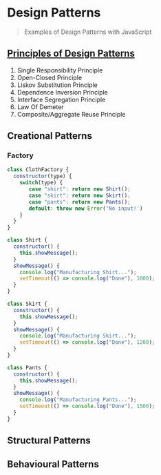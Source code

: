 # Design Patterns

> Examples of Design Patterns with JavaScript

## [Principles of Design Patterns](./principles-of-design-patterns.md)

1. Single Responsibility Principle
1. Open-Closed Principle
1. Liskov Substitution Principle
1. Dependence Inversion Principle
1. Interface Segregation Principle
1. Law Of Demeter
1. Composite/Aggregate Reuse Principle

## Creational Patterns

### Factory

```javascript
class ClothFactory {
  constructor(type) {
    switch(type) {
       case "shirt": return new Shirt();
       case "skirt": return new Skirt();
       case "pants": return new Pants();
       default: throw new Error('No input!')
    }
  }
}

class Shirt {
  constructor() {
    this.showMessage();
  }
  showMessage() {
    console.log("Manufacturing Shirt...");
    setTimeout(() => console.log("Done"), 1000);
  }
}

class Skirt {
  constructor() {
    this.showMessage();
  }
  showMessage() {
    console.log("Manufacturing Skirt...");
    setTimeout(() => console.log("Done"), 1200);
  }
}

class Pants {
  constructor() {
    this.showMessage();
  }
  showMessage() {
    console.log("Manufacturing Pants...");
    setTimeout(() => console.log("Done"), 1500);
  }
}
```


## Structural Patterns

## Behavioural Patterns
